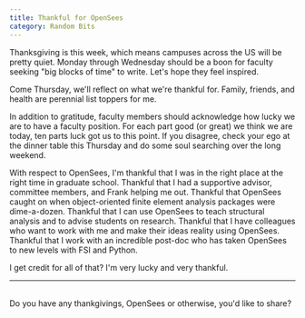```yaml
---
title: Thankful for OpenSees
category: Random Bits
---
```


Thanksgiving is this week, which means campuses across the US will be pretty
quiet.  Monday through Wednesday should be a boon for faculty seeking
"big blocks of time" to write.  Let's hope they feel inspired.

Come Thursday, we'll reflect on what we're thankful for. Family, friends,
and health are perennial list toppers for me.

In addition to gratitude, faculty members should acknowledge how lucky we
are to have a faculty position. For each part good (or great) we think we are
today, ten parts luck got us to this point. If you disagree, check your ego
at the dinner table this Thursday and do some soul searching over the long
weekend.

With respect to OpenSees, I'm thankful that I was in the right place at the
right time in graduate school. Thankful that I had a supportive advisor,
committee members, and Frank helping me out. Thankful that OpenSees caught
on when object-oriented finite element analysis packages were dime-a-dozen.
Thankful that I can use OpenSees to teach structural analysis and to advise
students on research. Thankful that I have colleagues who want to work with me
and make their ideas reality using OpenSees. Thankful that I work with an
incredible post-doc who has taken OpenSees to new levels with FSI and Python.

I get credit for all of that?  I'm very lucky and very thankful.

---
<br>
Do you have any thankgivings, OpenSees or otherwise, you'd like to share?